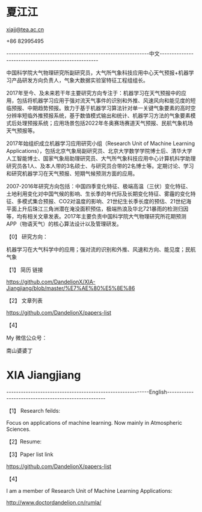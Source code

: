 # 夏江江

xiajj@tea.ac.cn

+86 82995495

-----------------------------------------------------------中文----------------------------------------------------

中国科学院大气物理研究所副研究员，大气所气象科技应用中心天气预报+机器学习产品研发方向负责人，气象大数据实验室特征工程组组长。

2017年至今、及未来若干年主要研究方向专注于：机器学习在天气预报中的应用，包括将机器学习应用于强对流天气事件的识别和外推、风速风向和能见度的短临预报、中期趋势预报。致力于基于机器学习算法针对单一关键气象要素的高时空分辨率短临外推预报系统，基于数值模式输出和统计、机器学习方法的气象要素模式后处理预报系统；应用场景包括2022年冬奥赛场赛道天气预报、民航气象机场天气预报等。

2017年始组织成立机器学习应用研究小组（Research Unit of Machine Learning Applications），包括北京气象局副研究员、北京大学数学学院博士后、清华大学人工智能博士、国家气象局助理研究员、大气所气象科技应用中心计算机科学助理研究员各1人、及本人带的3名硕士、与研究员合带的2名博士等。定期讨论、学习和研究机器学习在天气预报、短期气候预测方面的应用。

2007-2016年研究方向包括：中国四季变化特征、极端高温（三伏）变化特征、土地利用变化对中国气候的影响、生长季的年代际及长期变化特征、雾霾的变化特征、多模式集合预报、CO2对温度的影响、21世纪生长季长度的预估、21世纪海平面上升后珠江三角洲潜在淹没面积预估，极端热浪及华北721暴雨的检测归因等，均有相关文章发表。2017年主要负责中国科学院大气物理研究所花期预测APP（物语天气）的核心算法设计以及管理研发。



【0】 研究方向：

机器学习在大气科学中的应用；强对流的识别和外推、风速和方向、能见度；民航气象


【1】 简历 链接

https://github.com/DandelionX/XIA-Jiangjiang/blob/master/%E7%AE%80%E5%8E%86


【2】 文章列表

https://github.com/DandelionX/papers-list


【4】

My 微信公众号：

南山婆婆丁


# XIA Jiangjiang

-----------------------------------------------------------English----------------------------------------------------

【1】 Research feilds:

Focus on applications of machine learning. Now mainly in Atmospheric Sciences.


【2】Resume:




【3】Paper list link


https://github.com/DandelionX/papers-list



【4】

I am a member of Research Unit of Machine Learning Applications:


http://www.doctordandelion.cn/rumla/









